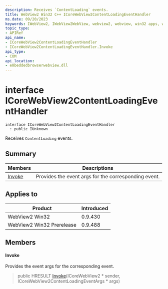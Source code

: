 ```yaml
---
description: Receives `ContentLoading` events.
title: WebView2 Win32 C++ ICoreWebView2ContentLoadingEventHandler
ms.date: 09/20/2023
keywords: IWebView2, IWebView2WebView, webview2, webview, win32 apps, win32, edge, ICoreWebView2, ICoreWebView2Controller, browser control, edge html, ICoreWebView2ContentLoadingEventHandler
topic_type: 
- APIRef
api_name:
- ICoreWebView2ContentLoadingEventHandler
- ICoreWebView2ContentLoadingEventHandler.Invoke
api_type:
- COM
api_location:
- embeddedbrowserwebview.dll
---
```


# interface ICoreWebView2ContentLoadingEventHandler

```
interface ICoreWebView2ContentLoadingEventHandler
  : public IUnknown
```

Receives `ContentLoading` events.

## Summary

 Members                        | Descriptions
--------------------------------|---------------------------------------------
[Invoke](#invoke) | Provides the event args for the corresponding event.

## Applies to

Product                         | Introduced
--------------------------------|---------------------------------------------
WebView2 Win32            |    0.9.430
WebView2 Win32 Prerelease |    0.9.488

## Members

#### Invoke

Provides the event args for the corresponding event.

> public HRESULT [Invoke](#invoke)(ICoreWebView2 * sender, ICoreWebView2ContentLoadingEventArgs * args)


